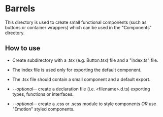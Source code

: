 # Barrels

This directory is used to create small functional components (such as buttons or container wrappers) which can be used in the "Components" directory.

## How to use

-   Create subdirectory with a .tsx (e.g. Button.tsx) file and a "index.ts" file.

-   The index file is used only for exporting the default component.

-   The .tsx file should contain a small component and a default export.

-   --_optional_-- create a declaration file (i.e. \<filename>.d.ts) exporting types, functions or interfaces.
-   --_optional_-- create a .css or .scss module to style components _OR_ use "Emotion" styled components.
